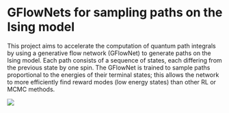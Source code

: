 # GFlowNets for sampling paths on the Ising model

This project aims to accelerate the computation of quantum path integrals by using a generative flow network (GFlowNet) to generate paths on the Ising model. Each path consists of a sequence of states, each differing from the previous state by one spin. The GFlowNet is trained to sample paths proportional to the energies of their terminal states; this allows the network to more efficiently find reward modes (low energy states) than other RL or MCMC methods.

![](https://github.com/mliu2023/gflownet-ising/blob/main/eval_trajectories/trajectory_0_3_x_3.gif)
